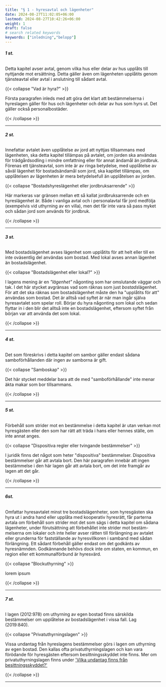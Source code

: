 ```yaml
---
title: "§ 1 - hyresavtal och lägenheter"
date: 2024-08-27T11:02:05+06:00
lastmod: 2024-08-27T10:42:26+06:00
weight: 1
draft: false
# search related keywords
keywords: ["inledning","belopp"]
---
```


###### **1 st.**
Detta kapitel avser avtal, genom vilka hus eller delar av hus upplåts till nyttjande mot ersättning. Detta gäller även om lägenheten upplåtits genom tjänsteavtal eller avtal i anslutning till sådant avtal.

{{< collapse "Vad är hyra?" >}}

Första paragrafen inleds med att göra det klart att bestämmelserna i hyreslagen gäller för hus och lägenheter och delar av hus som hyrs ut. Det gäller också personalbostäder.

{{< /collapse >}}

---

###### **2 st.**
Innefattar avtalet även upplåtelse av jord att nyttjas tillsammans med lägenheten, ska detta kapitel tillämpas på avtalet, om jorden ska användas för trädgårdsodling i mindre omfattning eller för annat ändamål än jordbruk. Förenas ett tjänsteavtal, som inte är av ringa betydelse, med upplåtelse av såväl lägenhet för bostadsändamål som jord, ska kapitlet tillämpas, om upplåtelsen av lägenheten är mera betydelsefull än upplåtelsen av jorden.

{{< collapse "Bostadshyreslägenhet eller jordbruksarrende" >}}

Här markeras var gränsen mellan ett så kallat jordbruksarrende och en hyreslägenhet är. Både i vanliga avtal och i personalavtal får jord medfölja (exempelvis vid uthyrning av en villa), men det får inte vara så pass myket och sådan jord som används för jordbruk.

{{< /collapse >}}

---

###### **3 st.**
Med bostadslägenhet avses lägenhet som upplåtits för att helt eller till en inte oväsentlig del användas som bostad. Med lokal avses annan lägenhet än bostadslägenhet.

{{< collapse "Bostadslägenhet eller lokal?" >}}

I lagens mening är en *"lägenhet"* någonting som har omslutande väggar och tak. I det här stycket avgränsas vad som räknas som just *bostads*lägenhet. För att det ska räknas som bostadslägenhet måste den ha "upplåtits för att" användas som bostad. Det är alltså vad syftet är när man ingår själva hyresavtalet som spelar roll. Börjar du hyra någonting som lokal och sedan flyttar in i den blir det alltså inte en bostadslägenhet, eftersom syftet från början var att använda det som lokal.

{{< /collapse >}}

---

###### **4 st.**
Det som föreskrivs i detta kapitel om sambor gäller endast sådana samboförhållanden där ingen av samborna är gift.

{{< collapse "Samboskap" >}}

Det här stycket meddelar bara att de med "samboförhållande" inte menar äkta makar som bor tillsammans.

{{< /collapse >}}

---

###### **5 st.**
Förbehåll som strider mot en bestämmelse i detta kapitel är utan verkan mot hyresgästen eller den som har rätt att träda i hans eller hennes ställe, om inte annat anges.

{{< collapse "Dispositiva regler eller tvingande bestämmelser" >}}

I juridik finns det något som heter "dispositiva" bestämmelser. Dispositiva bestämmelser går att avtala bort. Den här paragrafen innebär att ingen bestämmelse i den här lagen går att avtala bort, om det inte framgår av lagen att det går.

{{< /collapse >}}

---

###### **6st.**
Omfattar hyresavtalet minst tre bostadslägenheter, som hyresgästen ska hyra ut i andra hand eller upplåta med kooperativ hyresrätt, får parterna avtala om förbehåll som strider mot det som sägs i detta kapitel om sådana lägenheter, under förutsättning att förbehållet inte strider mot bestäm- melserna om lokaler och inte heller avser rätten till förlängning av avtalet eller grunderna för fastställande av hyresvillkoren i samband med sådan förlängning. Ett sådant förbehåll gäller endast om det godkänts av hyresnämnden. Godkännande behövs dock inte om staten, en kommun, en region eller ett kommunalförbund är hyresvärd.

{{< collapse "Blockuthyrning" >}}

lorem ipsum

{{< /collapse >}}

---

###### **7 st.**
I lagen (2012:978) om uthyrning av egen bostad finns särskilda bestämmelser om upplåtelse av bostadslägenhet i vissa fall. Lag (2019:840).

{{< collapse "Privatuthyrningslagen" >}}

Vissa undantag från hyreslagens bestämmelser görs i lagen om uthyrning av egen bostad. Den kallas ofta privatuthyrningslagen och kan vara förödande för hyresgästen eftersom besittningsskyddet inte finns. Mer om privatuthyrningslagen finns under ['Vilka undantag finns från besittningsskyddet?'](/uppsagd)

{{< /collapse >}}

---
